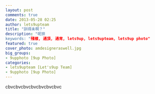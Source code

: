 ```yaml
---
layout: post
comments: true
date: 2013-05-28 02:25
author: lets9upteam
title: "訓得未啊？"
description: "呢排
keywords: "殘樣, 通頂, 通宵, lets9up, lets9upteam, lets9up photo"
featured: true
cover_photo: amdesigneraswell.jpg
big_groups: 
- 9upphoto [9up Photo]
categories: 
- lets9upteam [Let's9up Team]
- 9upphoto [9up Photo]
---
```



cbvcbvcbvcbvcbvcbvcbvc